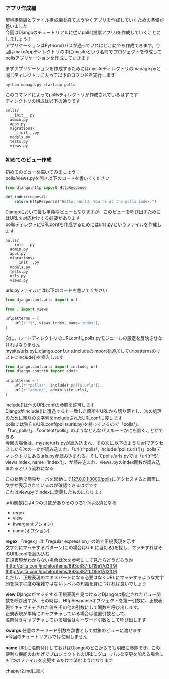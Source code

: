 ### アプリ作成編
環境構築編とファイル構成編を経てようやくアプリを作成していくための準備が整いました  
今回はDjangoのチュートリアルに従いpolls(投票アプリ)を作成していくことにしましょう!!  
アプリケーションはPythonのパスが通っていればどこにでも作成できます。今回はmakeAppディレクトリの中にmysiteという名前でプロジェクトを作成してpollsアプリケーションを作成していきます  

まずアプリケーションを作成するためにはmysiteディレクトリのmanage.pyと同じディレクトリに入って以下のコマンドを実行します
```
python manage.py startapp polls
```
このコマンドによってpollsディレクトリが作成されているはずです  
ディレクトリの構成は以下の通りです  
```
polls/
  __init__.py
  admin.py
  apps.py
  migrations/
    __init__.py
  models.py
  tests.py
  views.py
```

### 初めてのビュー作成
初めてのビューを描いてみましょう！  
polls/views.pyを開き以下のコードを書いてください
```python:polls/views.py
from django.http import HttpResponse

def index(request):
    return HttpResponse("Hello, world. You're at the polls index.")
```
Djangoにおいて最も単純なビューとなりますが、このビューを呼び出すためにはURLを対応付けする必要があります  
pollsディレクトにURLconfを作成するためにはurls.pyというファイルを作成します
```
polls/
  __init__.py
  admin.py
  apps.py
  migrations/
    __init__.py
  models.py
  tests.py
  urls.py
  views.py
```
urls.pyファイルには以下のコードを書いてください
```python:polls/urls.py
from django.conf.urls import url

from . import views

urlpatterns = [
    url(r'^$', views.index, name='index'),
]
```
次に、ルートディレクトリのURLconfにpolls.pyモジュールの設定を反映させなければなりません  
mysite/urls.pyにdjango.conf.urls.includeのimportを追加してurlpatternsのリストにinclude()を挿入します
```python:mysite/urls.py
from django.conf.urls import include, url
from django.contrib import admin

urlpatterns = [
    url(r'^polls/', include('polls.urls')),
    url(r'^admin/', admin.site.urls),
]
```
include()は他のURLconfの参照を許可します  
Djangoがinclude()に遭遇すると一致した箇所をURLから切り落とし、次の処理のために残りの文字列をincludeされたURLconfに渡します  
pollsには独自のURLconf(polls/urls.py)を持っているので「polls/」、「fun_polls/」、「content/polls」のようなどんなパスルートかにも置くことができる  
今回の場合は、mysite/urls.pyが読み込まれ、その次に以下のようなurlでアクセスしたら次の一文が読み込まれ、「url(r'^polls/', include('polls.urls'))」pollsディレクトリにあるurls.pyが読み込まれる。そしてpolls/urls.pyでは「url(r'^$', views.index, name='index')」、が読み込まれ、views.pyのindex関数が読み込まれるという流れになる  

この状態で簡易サーバを起動して[127.0.0.1:8000/polls](127.0.0.1:8000/polls)にアクセスすると画面に文字が表示されているのが確認できるはずです  
これはview.pyでindexに定義したものになります  

url()関数には4つの引数がありそのうち2つは必須となる  
- regex
- view
- kwargs(オプション)
- name(オプション)

**regex**
「regex」は「regular expression」の略で正規表現を示す  
文字列にマッチするパターン(この場合はURLに当たる)を探し、マッチすればそのURLconfを読み込む  
正規表現がわからない場合は次を参考にして見たらどうだろうか[http://qiita.com/jnchito/items/893c887fbf19e17d3ff9](http://qiita.com/jnchito/items/893c887fbf19e17d3ff9)  
ただし、正規表現のエキスパートになる必要はなくURLにマッチするような文字列を探す程度の複雑ではないレベルの知識を身につければ良いでしょう  

**view**
Djangoがマッチする正規表現を見つけるとDjangoは指定されたビュー関数を呼び出すが、その時は、HttpResponseオブジェクトを第一引数に、正規表現でキャプチャされた値をその他の引数にして関数を呼び出します。  
正規表現が単純にキャプチャしている場合は位置引数として、  
名前付きキャプチャしている場合はキーワード引数として呼び出します  

**kwargs**
任意のキーワード引数を辞書として対象のビューに渡せます  
※今回のチュートリアルでは使用しません  

**name**
URLに名前付けしておけばDjangoのどこからでも明確に参照でき、この便利な機能のおかげでプロジェクトとのURLにグローバルな変更を加える場合にも1つのファイルを変更するだけで済むようになります  

chapter2.mdに続く
